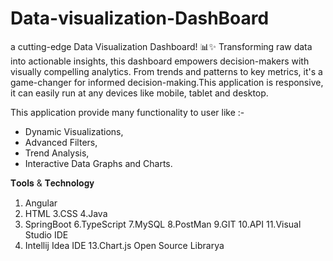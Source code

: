 # Data-visualization-DashBoard
a cutting-edge Data Visualization Dashboard! 📊✨ Transforming raw data into actionable insights, this dashboard empowers decision-makers with visually compelling analytics. From trends and patterns to key metrics, it's a game-changer for informed decision-making.This application is responsive, it can easily run at any devices like mobile, tablet and desktop.

This application provide many functionality to user like :-
* Dynamic Visualizations,
* Advanced Filters, 
* Trend Analysis, 
* Interactive Data Graphs and Charts.

𝐓𝐨𝐨𝐥𝐬 & 𝐓𝐞𝐜𝐡𝐧𝐨𝐥𝐨𝐠𝐲
1. Angular
2. HTML
3.CSS
4.Java
5. SpringBoot
6.TypeScript
7.MySQL
8.PostMan
9.GIT
10.API
11.Visual Studio IDE
12. Intellij Idea IDE
13.Chart.js Open Source Librarya

